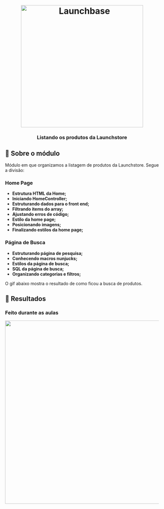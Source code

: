 <h1 align="center">
    <img alt="Launchbase" src="https://storage.googleapis.com/golden-wind/bootcamp-launchbase/logo.png" width="400px" />
</h1>

<h3 align="center">
  Listando os produtos da Launchstore
</h3>

## :rocket: Sobre o módulo

Módulo em que organizamos a listagem de produtos da Launchstore. Segue a divisão:

### Home Page 

- **Estrutura HTML da Home;**
- **Iniciando HomeController;**
- **Estruturando dados para o front end;**
- **Filtrando items do array;**
- **Ajustando erros de código;**
- **Estilo da home page;**
- **Posicionando imagens;**
- **Finalizando estilos da home page;**

### Página de Busca

- **Estruturando página de pesquisa;**
- **Conhecendo macros nunjucks;**
- **Estilos da página de busca;**
- **SQL da página de busca;**
- **Organizando categorias e filtros;**

O gif abaixo mostra o resultado de como ficou a busca de produtos.

## :rocket: Resultados

### Feito durante as aulas

<img alt="" src="https://media.giphy.com/media/lRXr40sNw5fdHnZ5C4/giphy.gif"  width="600px"/>
